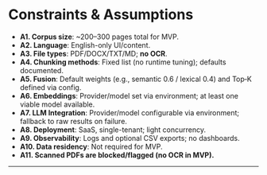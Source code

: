 # Constraints & Assumptions

- **A1. Corpus size**: ~200–300 pages total for MVP.
- **A2. Language**: English-only UI/content.
- **A3. File types**: PDF/DOCX/TXT/MD; **no OCR**.
- **A4. Chunking methods**: Fixed list (no runtime tuning); defaults documented.
- **A5. Fusion**: Default weights (e.g., semantic 0.6 / lexical 0.4) and Top‑K defined via config.
- **A6. Embeddings**: Provider/model set via environment; at least one viable model available.
- **A7. LLM Integration**: Provider/model configurable via environment; fallback to raw results on failure.
- **A8. Deployment**: SaaS, single-tenant; light concurrency.
- **A9. Observability**: Logs and optional CSV exports; no dashboards.
- **A10. Data residency**: Not required for MVP.
- **A11. Scanned PDFs are blocked/flagged (no OCR in MVP).**

---
